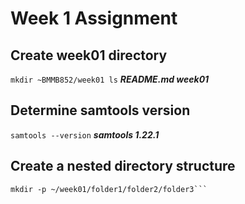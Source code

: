 # Week 1 Assignment

## Create week01 directory

`mkdir ~BMMB852/week01
ls`
***README.md week01***

## Determine samtools version
`samtools --version`
***samtools 1.22.1***

## Create a nested directory structure
```cd week01 
mkdir -p ~/week01/folder1/folder2/folder3```